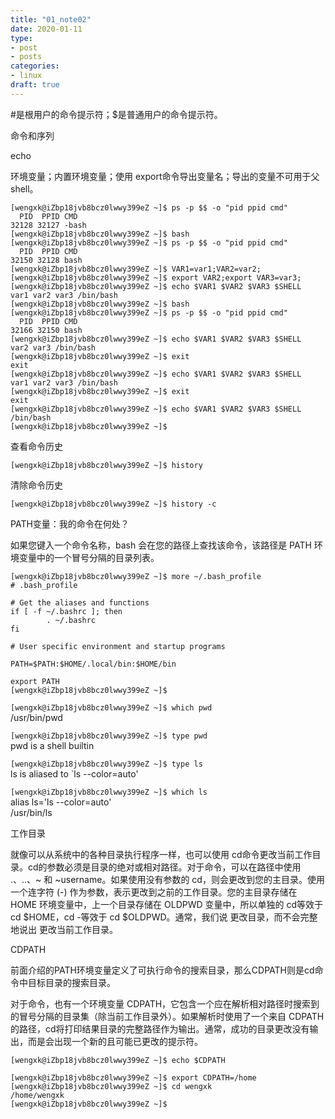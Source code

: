 ```yaml
---
title: "01_note02"
date: 2020-01-11
type:
- post 
- posts
categories:
- linux
draft: true
---
```


#是根用户的命令提示符；$是普通用户的命令提示符。

命令和序列

echo

环境变量；内置环境变量；使用 export命令导出变量名；导出的变量不可用于父 shell。

```SHELL
[wengxk@iZbp18jvb8bcz0lwwy399eZ ~]$ ps -p $$ -o "pid ppid cmd"
  PID  PPID CMD
32128 32127 -bash
[wengxk@iZbp18jvb8bcz0lwwy399eZ ~]$ bash
[wengxk@iZbp18jvb8bcz0lwwy399eZ ~]$ ps -p $$ -o "pid ppid cmd"
  PID  PPID CMD
32150 32128 bash
[wengxk@iZbp18jvb8bcz0lwwy399eZ ~]$ VAR1=var1;VAR2=var2;
[wengxk@iZbp18jvb8bcz0lwwy399eZ ~]$ export VAR2;export VAR3=var3;
[wengxk@iZbp18jvb8bcz0lwwy399eZ ~]$ echo $VAR1 $VAR2 $VAR3 $SHELL
var1 var2 var3 /bin/bash
[wengxk@iZbp18jvb8bcz0lwwy399eZ ~]$ bash
[wengxk@iZbp18jvb8bcz0lwwy399eZ ~]$ ps -p $$ -o "pid ppid cmd"
  PID  PPID CMD
32166 32150 bash
[wengxk@iZbp18jvb8bcz0lwwy399eZ ~]$ echo $VAR1 $VAR2 $VAR3 $SHELL
var2 var3 /bin/bash
[wengxk@iZbp18jvb8bcz0lwwy399eZ ~]$ exit
exit
[wengxk@iZbp18jvb8bcz0lwwy399eZ ~]$ echo $VAR1 $VAR2 $VAR3 $SHELL
var1 var2 var3 /bin/bash
[wengxk@iZbp18jvb8bcz0lwwy399eZ ~]$ exit
exit
[wengxk@iZbp18jvb8bcz0lwwy399eZ ~]$ echo $VAR1 $VAR2 $VAR3 $SHELL
/bin/bash
[wengxk@iZbp18jvb8bcz0lwwy399eZ ~]$
```

查看命令历史

`[wengxk@iZbp18jvb8bcz0lwwy399eZ ~]$ history`

清除命令历史

`[wengxk@iZbp18jvb8bcz0lwwy399eZ ~]$ history -c`

PATH变量：我的命令在何处？

如果您键入一个命令名称，bash 会在您的路径上查找该命令，该路径是 PATH 环境变量中的一个冒号分隔的目录列表。

```SHELL
[wengxk@iZbp18jvb8bcz0lwwy399eZ ~]$ more ~/.bash_profile
# .bash_profile

# Get the aliases and functions
if [ -f ~/.bashrc ]; then
        . ~/.bashrc
fi

# User specific environment and startup programs

PATH=$PATH:$HOME/.local/bin:$HOME/bin

export PATH
[wengxk@iZbp18jvb8bcz0lwwy399eZ ~]$
```

`[wengxk@iZbp18jvb8bcz0lwwy399eZ ~]$ which pwd`  
/usr/bin/pwd

`[wengxk@iZbp18jvb8bcz0lwwy399eZ ~]$ type pwd`  
pwd is a shell builtin

`[wengxk@iZbp18jvb8bcz0lwwy399eZ ~]$ type ls`  
ls is aliased to `ls --color=auto'

`[wengxk@iZbp18jvb8bcz0lwwy399eZ ~]$ which ls`  
alias ls='ls --color=auto'  
        /usr/bin/ls

工作目录

就像可以从系统中的各种目录执行程序一样，也可以使用 cd命令更改当前工作目录。cd的参数必须是目录的绝对或相对路径。对于命令，可以在路径中使用 .、..、~ 和 ~username。如果使用没有参数的 cd，则会更改到您的主目录。使用一个连字符 (-) 作为参数，表示更改到之前的工作目录。您的主目录存储在 HOME 环境变量中，上一个目录存储在 OLDPWD 变量中，所以单独的 cd等效于 cd $HOME，cd -等效于 cd $OLDPWD。通常，我们说 更改目录，而不会完整地说出 更改当前工作目录。

CDPATH

前面介绍的PATH环境变量定义了可执行命令的搜索目录，那么CDPATH则是cd命令中目标目录的搜索目录。

对于命令，也有一个环境变量 CDPATH，它包含一个应在解析相对路径时搜索到的冒号分隔的目录集（除当前工作目录外）。如果解析时使用了一个来自 CDPATH 的路径，cd将打印结果目录的完整路径作为输出。通常，成功的目录更改没有输出，而是会出现一个新的且可能已更改的提示符。

```SHELL
[wengxk@iZbp18jvb8bcz0lwwy399eZ ~]$ echo $CDPATH

[wengxk@iZbp18jvb8bcz0lwwy399eZ ~]$ export CDPATH=/home
[wengxk@iZbp18jvb8bcz0lwwy399eZ ~]$ cd wengxk
/home/wengxk
[wengxk@iZbp18jvb8bcz0lwwy399eZ ~]$
```
